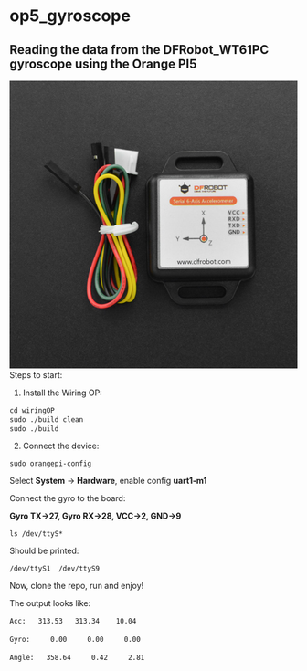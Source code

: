 # op5_gyroscope
## Reading the data from the DFRobot_WT61PC gyroscope using the Orange PI5
<img src = "https://github.com/DFRobot/DFRobot_WT61PC/blob/master/resources/images/WT61PC.png">
Steps to start:

1) Install the Wiring OP:
```
cd wiringOP
sudo ./build clean
sudo ./build
```
2) Connect the device:

```
sudo orangepi-config
```
Select **System** -> **Hardware**, enable config **uart1-m1**

Connect the gyro to the board:

**Gyro TX->27, Gyro RX->28, VCC->2, GND->9**
```
ls /dev/ttyS*
```
Should be printed:

```
/dev/ttyS1  /dev/ttyS9
```
Now, clone the repo, run and enjoy!

The output looks like:

```
Acc:   313.53   313.34    10.04

Gyro:     0.00     0.00     0.00

Angle:   358.64     0.42     2.81
```
